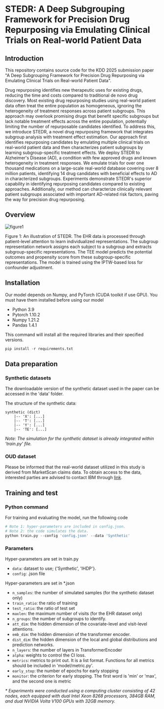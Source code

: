 # STEDR: A Deep Subgrouping Framework for Precision Drug Repurposing via Emulating Clinical Trials on Real-world Patient Data

## Introduction
This repository contains source code for the KDD 2025 submission paper "A Deep Subgrouping Framework for Precision Drug Repurposing via Emulating Clinical Trials on Real-world Patient Data".

Drug repurposing identifies new therapeutic uses for existing drugs, reducing the time and costs compared to traditional de novo drug discovery. Most existing drug repurposing studies using real-world patient data often treat the entire population as homogeneous, ignoring the heterogeneity of treatment responses across patient subgroups. This approach may overlook promising drugs that benefit specific subgroups but lack notable treatment effects across the entire population, potentially limiting the number of repurposable candidates identified. To address this, we introduce STEDR, a novel drug repurposing framework that integrates subgroup analysis with treatment effect estimation. Our approach first identifies repurposing candidates by emulating multiple clinical trials on real-world patient data and then characterizes patient subgroups by learning subgroup-specific treatment effects. We deploy STEDR to Alzheimer's Disease (AD), a condition with few approved drugs and known heterogeneity in treatment responses. We emulate trials for over one thousand medications on a large-scale real-world database covering over 8 million patients, identifying 14 drug candidates with beneficial effects to AD in characterized subgroups. Experiments demonstrate STEDR's superior capability in identifying repurposing candidates compared to existing approaches. Additionally, our method can characterize clinically relevant patient subgroups associated with important AD-related risk factors, paving the way for precision drug repurposing.


## Overview
![figure1](https://github.com/user-attachments/assets/649b103d-8159-49f6-b23c-ba5701ab4b8f)


Figure 1: An illustration of STEDR. The EHR data is processed through patient-level attention to learn individualized representations. The subgroup representation network assigns each subject to a subgroup and extracts subgroup-specific representations. The TEE model predicts the potential outcomes and propensity score from these subgroup-specific representations. The model is trained using the IPTW-based loss for confounder adjustment.


## Installation
Our model depends on Numpy, and PyTorch (CUDA toolkit if use GPU). You must have them installed before using our model
>
* Python 3.9
* Pytorch 1.10.2
* Numpy 1.21.2
* Pandas 1.4.1

This command will install all the required libraries and their specified versions.
```python 
pip install -r requirements.txt
```

## Data preparation
### Synthetic datasets
The downloadable version of the synthetic dataset used in the paper can be accessed in the 'data' folder. 

The structure of the synthetic data:
```
synthetic (dict)     
    |-- 'X': [...]   
    |-- 'T': [...]  
    |-- 'Y': [...]  
    |-- 'TE': [...]  
```
_Note: The simulation for the synthetic dataset is already integrated within 'train.py' file._


### OUD dataset
Please be informed that the real-world dataset utilized in this study is derived from MarketScan claims data. To obtain access to the data, interested parties are advised to contact IBM through [link](https://www.merative.com/real-world-evidence).

## Training and test
### Python command
For training and evaluating the model, run the following code
```python 
# Note 1: hyper-parameters are included in config.json.
# Note 2: the code simulates the data.
python train.py --config 'config.json' --data 'Synthetic'
```
  
### Parameters
Hyper-parameters are set in train.py
>
* `data`: dataset to use; {'Synthetic', 'IHDP'}.
* `config`: .json file

Hyper-parameters are set in *.json
>
* `n_samples`: the number of simulated samples (for the synthetic dataset only)
* `train_ratio`: the ratio of training
* `test_ratio`: the ratio of test set
* `maxlen`: the maximum number of visits (for the EHR dataset only)
* `n_groups`: the number of subgroups to identify.
* `att_dim`: the hidden dimension of the covariate-level and visit-level attentions.
* `emb_dim`: the hidden dimension of the transformer encoder.
* `dist_dim`: the hidden dimension of the local and global distributions and prediction networks.
* `n_layers`: the number of layers in TransformerEncoder
* `alpha`: weights to control the CI loss.
* `metrics`: metrics to print out. It is a list format. Functions for all metrics should be included in 'model/metric.py'.
* `early_stop`: the number of epochs for early stopping
* `monitor`: the criterion for early stopping. The first word is 'min' or 'max', and the second one is metric


_* Experiments were conducted using a computing cluster consisting of 42 nodes, each equipped with dual Intel Xeon 8268 processors, 384GB RAM, and dual NVIDIA Volta V100 GPUs with 32GB memory._







